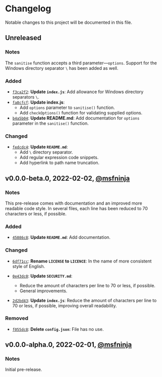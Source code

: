 # Changelog

Notable changes to this project will be documented in this file.

## Unreleased

### Notes

The `sanitise` function accepts a third parameter&#8212;`options`. Support for the Windows directory separator `\` has been added as well.

### Added

 - [`f3ca2f2`](https://github.com/kerig-it/sanitiser/commit/f3ca2f276c4fa2da2133dba702a0d32d53ddf97a):
 **Update `index.js`**: Add allowance for Windows directory separators
 `\`.
 - [`fa8cfcf`](https://github.com/kerig-it/sanitiser/commit/fa8cfcfcfc7a48bccf9f29b221d3998e42d16455):
 **Update index.js**:
   * Add `options` parameter to `sanitise()` function.
   * Add `checkOptions()` function for validating supplied options.
 - [`b4a5b04`](https://github.com/kerig-it/sanitiser/commit/b4a5b0459d67d4a4f5b6014ea148a32a5404aec6):
 **Update README.md**: Add documentation for `options` parameter in
 the `sanitise()` function.

### Changed

 - [`fedcdc4`](https://github.com/kerig-it/sanitiser/commit/fedcdc40182802b0e3aefd4a6428c308c0f69d61):
 **Update `README.md`**:
   * Add `\` directory separator.
   * Add regular expression code snippets.
   * Add hyperlink to path name truncation.

## v0.0.0-beta.0, 2022-02-02, [@msfninja](https://github.com/msfninja)

### Notes

This pre-release comes with documentation and an improved more
readable code style. In several files, each line has been reduced to
70 characters or less, if possible.

### Added

 - [`45086c8`](https://github.com/kerig-it/sanitiser/commit/45086c8f05cee1ee9d0a253baeed4a2c085c9dc1):
 **Update `README.md`**: Add documentation.

### Changed

 - [`6df71cc`](https://github.com/kerig-it/sanitiser/commit/6df71ccd0fb519107eceb38ef2110a6b116dacf8):
 **Rename `LICENSE` to `LICENCE`**: In the name of more consistent
 style of English.

 - [`0e43dc0`](https://github.com/kerig-it/sanitiser/commit/0e43dc02d74b4b84fc53bcdb8c32484b92c61b48):
 **Update `SECURITY.md`**:
   * Reduce the amount of characters per line to 70 or less, if
   possible.
   * General improvements.

 - [`2d2bd43`](https://github.com/kerig-it/sanitiser/commit/2d2bd43386cfade47f706d1a55c0278bdeed509b):
 **Update `index.js`**: Reduce the amount of characters per line to 70
 or less, if possible, improving overall readability.

### Removed

 - [`f055dc8`](https://github.com/kerig-it/sanitiser/commit/f055dc83dfd098304a4f22defe0bf38ec759a3e7):
 **Delete `config.json`**: File has no use.

## v0.0.0-alpha.0, 2022-02-01, [@msfninja](https://github.com/msfninja)

### Notes

Initial pre-release.
